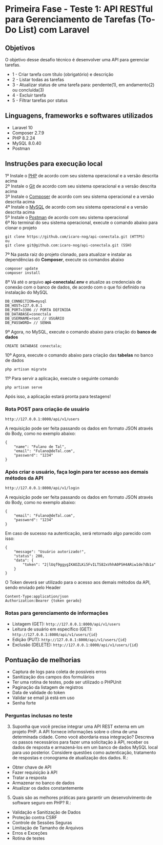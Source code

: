 # Primeira Fase - Teste 1: API RESTful para Gerenciamento de Tarefas (To-Do List) com Laravel

## Objetivos
O objetivo desse desafio técnico é desenvolver uma API para gerenciar tarefas.
* 1 - Criar tarefa com título (obrigatório) e descrição
* 2 - Listar todas as tarefas
* 3 - Atualizar status de uma tarefa para: pendente(1), em andamento(2) ou concluída(3)
* 4 - Excluir tarefa
* 5 - Filtrar tarefas por status

## Linguagens, frameworks e softwares utilizados 
* Laravel 10
* Composer 2.7.9
* PHP 8.2.24
* MySQL 8.0.40
* Postman

## Instruções para execução local
1º Instale o <a href="https://www.php.net/">PHP</a> de acordo com seu sistema operacional e a versão descrita acima
<br>
2º Instale o <a href="https://git-scm.com/">Git</a> de acordo com seu sistema operacional e a versão descrita acima
<br>
3º Instale o <a href="https://getcomposer.org/">Composer</a> de acordo com seu sistema operacional e a versão descrita acima
<br>
4º Instale o <a href="https://www.mysql.com/">MySQL</a> de acordo com seu sistema operacional e a versão descrita acima
<br>
5º Instale o <a href="https://www.postman.com/">Postman</a> de acordo com seu sistema operacional
<br>
6º No terminal do seu sistema operacional, execute o comando abaixo para clonar o projeto
```
git clone https://github.com/icaro-nog/api-conectala.git (HTTPS)
ou
git clone git@github.com:icaro-nog/api-conectala.git (SSH)
```
7º Na pasta raiz do projeto clonado, para atualizar e instalar as dependências do <b>Composer</b>, execute os comandos abaixo
```
composer update
composer install
```
8º Vá até o arquivo <b>api-conectala/.env</b> e atualize as credenciais de conexão com o banco de dados, de acordo com o que foi definido na instalação do MySQL
```
DB_CONNECTION=mysql
DB_HOST=127.0.0.1
DB_PORT=3306 // PORTA DEFINIDA
DB_DATABASE=conectala
DB_USERNAME=root // USUÁRIO
DB_PASSWORD= // SENHA
```
9º Agora, no MySQL, execute o comando abaixo para criação do <b>banco de dados</b>
```
CREATE DATABASE conectala;
```
10º Agora, execute o comando abaixo para criação das <b>tabelas</b> no banco de dados
```
php artisan migrate
```
11º Para servir a aplicação, execute o seguinte comando
```
php artisan serve
```
Após isso, a aplicação estará pronta para testagens!

### Rota POST para criação de usuário
```
http://127.0.0.1:8000/api/v1/users
```
A requisição pode ser feita passando os dados em formato JSON através do Body, como no exemplo abaixo:
```
{
    "name": "Fulano de Tal",
    "email": "Fulano@deTal.com",
    "password": "1234"
}
```

### Após criar o usuário, faça login para ter acesso aos demais métodos da API
```
http://127.0.0.1:8000/api/v1/login
```
A requisição pode ser feita passando os dados em formato JSON através do Body, como no exemplo abaixo:
```
{
    "email": "Fulano@deTal.com",
    "password": "1234"
}
```
Em caso de sucesso na autenticação, será retornado algo parecido com isso:
```
{
    "message": "Usuário autorizado!",
    "status": 200,
    "data": {
        "token": "2|lUqf9ggygIKAOZLKi5FvILTS82xVhhA0PSH4ARiw1de7db1a"
    }
}
```
O Token deverá ser utilizado para o acesso aos demais métodos da API, sendo enviado pelo Header
```
Content-Type:application/json
Authorization:Bearer {token gerado}
```

### Rotas para gerenciamento de informações
* Listagem (GET): ``` http://127.0.0.1:8000/api/v1/users ```
* Leitura de usuário em específico (GET): ``` http://127.0.0.1:8000/api/v1/users/{id} ```
* Edição (PUT): ``` http://127.0.0.1:8000/api/v1/users/{id} ```
* Exclusão (DELETE): ``` http://127.0.0.1:8000/api/v1/users/{id} ```

## Pontuação de melhorias
* Captura de logs para coleta de possíveis erros
* Sanitização dos campos dos formulários
* Ter uma rotina de testes, pode ser utilizado o PHPUnit
* Paginação da listagem de registros
* Data de validade do token
* Validar se email já está em uso
* Senha forte


### Perguntas inclusas no teste
3) Suponha que você precise integrar uma API REST externa em um projeto PHP. A API
fornece informações sobre o clima de uma determinada cidade.
Como você abordaria essa integração? Descreva os passos necessários para fazer uma
solicitação à API, receber os dados de resposta e armazená-los em um banco de dados
MySQL local para uso posterior.
Considere questões como autenticação, tratamento de respostas e cronograma de
atualização dos dados.
R.:
* Obter chave de API
* Fazer requisição à API
* Tratar a resposta
* Armazenar no banco de dados
* Atualizar os dados constantemente 

5) Quais são as melhores práticas para garantir um desenvolvimento de software seguro em
PHP?
R.:
* Validação e Sanitização de Dados
* Proteção contra CSRF
* Controle de Sessões Seguras
* Limitação de Tamanho de Arquivos
* Erros e Exceções
* Rotina de testes
